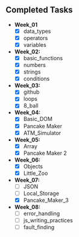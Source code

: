 ## Completed Tasks
- **Week_01**
    - [x] data_types
    - [x] operators
    - [x] variables
- **Week_02:**
    - [x] basic_functions
    - [x] numbers
    - [x] strings
    - [x] conditions
- **Week_03:**
    - [x] github
    - [x] loops
    - [x] 8_ball
- **Week_04:**
    - [x] Basic_DOM
    - [x] Pancake Maker
    - [x] ATM_Simulator

- **Week_05:**
    - [x] Array
    - [x] Pancake Maker 2

- **Week_06:**
    - [x] Objects
    - [x] Little_Zoo

- **Week_07:**
    - [ ] JSON
    - [ ] Local_Storage
    - [x] Pancake_Maker_3

- **Week_08:**
    - [ ] error_handling
    - [ ] js_writing_practices
    - [ ] fault_finding